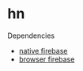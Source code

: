 # hn

Dependencies
- [native firebase](https://ionicframework.com/docs/native/firebase/)
- [browser firebase](https://github.com/angular/angularfire2)